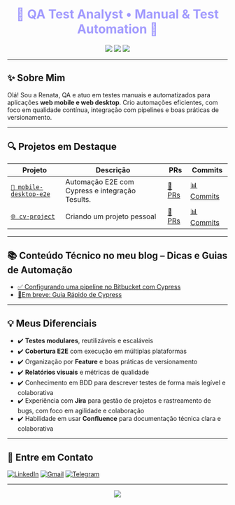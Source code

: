 <h1 align="center" style="color:#a29bfe;">🌸 QA Test Analyst • Manual & Test Automation 🌸</h1>

<p align="center">
  <img src="https://img.shields.io/badge/PLATAFORMAS-Web%20Mobile%20%7C%20Web%20Desktop%20%7C%20API-dcd6f7?style=for-the-badge&logo=googlechrome&logoColor=white" />
  <img src="https://img.shields.io/badge/FERRAMENTAS-Cypress%20%7C%20Postman-a29bfe?style=for-the-badge&logo=tools&logoColor=white" />
  <img src="https://img.shields.io/badge/TESTES-UI%20%7C%20API%20%7C%20E2E%20%7C%20CI--CD-e0c3fc?style=for-the-badge&logo=checkmarx&logoColor=white" />
</p>

---

## ✨ Sobre Mim

Olá! Sou a Renata, QA e atuo em testes manuais e automatizados para aplicações **web mobile e web desktop**. Crio automações eficientes, com foco em qualidade contínua, integração com pipelines e boas práticas de versionamento.

---

## 🔍 Projetos em Destaque
| Projeto | Descrição | PRs | Commits |
|--------|-----------|-----|---------|
| [`📱 mobile-desktop-e2e`](https://github.com/reenaataacruuz/burger-eats-web) | Automação E2E com Cypress e integração Tesults. | [🔗 PRs](https://github.com/reenaataacruuz/burger-eats-web/pulls) | [📊 Commits](https://github.com/reenaataacruuz/burger-eats-web/commits/release) |
| [`🌐 cv-project`](https://github.com/reenaataacruuz/renata-cruz) | Criando um projeto pessoal| [🔗 PRs](https://github.com/reenaataacruuz/renata-cruz/pulls) | [📊 Commits](https://github.com/reenaataacruuz/renata-cruz/commits/master) |

---

## 📚 Conteúdo Técnico no meu blog – Dicas e Guias de Automação

- [✅ Configurando uma pipeline no Bitbucket com Cypress](https://renata-cruz.vercel.app/codigo-cypress.html)
- [📓Em breve: Guia Rápido de Cypress](https://renata-cruz.vercel.app/blog.html)

---

## 💡 Meus Diferenciais

- ✔️ **Testes modulares**, reutilizáveis e escaláveis
- ✔️ **Cobertura E2E** com execução em múltiplas plataformas
- ✔️ Organização por **Feature** e boas práticas de versionamento
- ✔️ **Relatórios visuais** e métricas de qualidade
- ✔️ Conhecimento em BDD para descrever testes de forma mais legível e colaborativa
- ✔️ Experiência com **Jira** para gestão de projetos e rastreamento de bugs, com foco em agilidade e colaboração
- ✔️ Habilidade em usar **Confluence** para documentação técnica clara e colaborativa

---

## 🌷 Entre em Contato

[![LinkedIn](https://img.shields.io/badge/LinkedIn-Conecte--se%20comigo-a29bfe?style=flat&logo=linkedin)](https://www.linkedin.com/in/renataceliacruz)
[![Gmail](https://img.shields.io/badge/E--mail-renataceliacruz@gmail.com-e0c3fc?style=flat&logo=gmail)](mailto:renataceliacruz@gmail.com)
[![Telegram](https://img.shields.io/badge/Telegram-@reenaataacruuz-dcd6f7?style=flat&logo=telegram)](https://t.me/reenaataacruuz)

---

<p align="center">
  <img src="https://img.shields.io/badge/Construído%20por%20Renata%2C%20QA%20focada%20em%20automação%20e%20entrega%20de%20qualidade%20%20%20%20%20❤-dcd6f7" />
</p>
